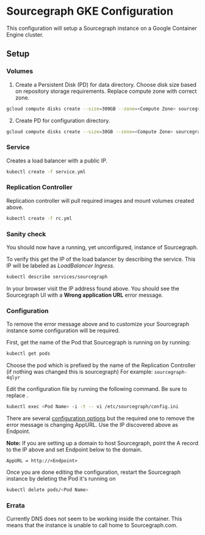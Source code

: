 # Sourcegraph GKE Configuration

This configuration will setup a Sourcegraph instance on a Google Container Engine cluster.
## Setup
### Volumes
1. Create a Persistent Disk (PD) for data directory. Choose disk size based on repository storage requirements. Replace compute zone with correct zone.
```bash
gcloud compute disks create --size=300GB --zone=<Compute Zone> sourcegraph-data
```
2. Create PD for configuration directory.
```bash
gcloud compute disks create --size=30GB --zone=<Compute Zone> sourcegraph-config
```

### Service
Creates a load balancer with a public IP.
```bash
kubectl create -f service.yml
```

### Replication Controller
Replication controller will pull required images and mount volumes created above.
```bash
kubectl create -f rc.yml
```

### Sanity check
You should now have a running, yet unconfigured, instance of Sourcegraph.

To verify this get the IP of the load balancer by describing the service. This IP will be labeled as *LoadBalancer Ingress*.
```bash
kubectl describe services/sourcegraph
```

In your browser visit the IP address found above. You should see the Sourcegraph UI with a **Wrong application URL** error message.

### Configuration
To remove the error message above and to customize your Sourcegraph instance some configuration will be required.

First, get the name of the Pod that Sourcegraph is running on by running:
```bash
kubectl get pods
```

Choose the pod which is prefixed by the name of the Replication Controller (if nothing was changed this is sourcegraph)
For example: `sourcegraph-4qlyr`

Edit the configuration file by running the following command. Be sure to replace **<Pod Name>**.
```bash
kubectl exec <Pod Name> -i -t -- vi /etc/sourcegraph/config.ini 
```
There are several [configuration options](https://src.sourcegraph.com/sourcegraph/.docs/config/) but the required one to remove the error message is changing AppURL.
Use the IP discovered above as Endpoint.

**Note:** If you are setting up a domain to host Sourcegraph, point the A record to the IP above and set Endpoint below to the domain.
```
AppURL = http://<Endpoint>
```

Once you are done editing the configuration, restart the Sourcegraph instance by deleting the Pod it's running on
```bash
kubectl delete pods/<Pod Name>
```

### Errata
Currently DNS does not seem to be working inside the container. This means that the instance is unable to call home to Sourcegraph.com.





